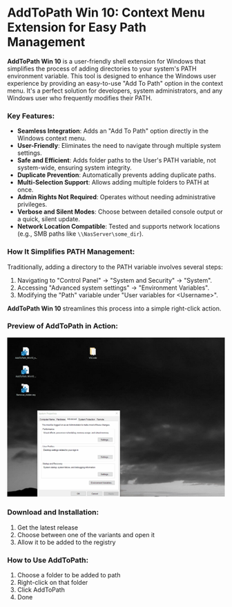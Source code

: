 # AddToPath Win 10: Context Menu Extension for Easy Path Management

**AddToPath Win 10** is a user-friendly shell extension for Windows that simplifies the process of adding directories to your system's PATH environment variable. This tool is designed to enhance the Windows user experience by providing an easy-to-use "Add To Path" option in the context menu. It's a perfect solution for developers, system administrators, and any Windows user who frequently modifies their PATH.

### Key Features:
- **Seamless Integration**: Adds an "Add To Path" option directly in the Windows context menu.
- **User-Friendly**: Eliminates the need to navigate through multiple system settings.
- **Safe and Efficient**: Adds folder paths to the User's PATH variable, not system-wide, ensuring system integrity.
- **Duplicate Prevention**: Automatically prevents adding duplicate paths.
- **Multi-Selection Support**: Allows adding multiple folders to PATH at once.
- **Admin Rights Not Required**: Operates without needing administrative privileges.
- **Verbose and Silent Modes**: Choose between detailed console output or a quick, silent update.
- **Network Location Compatible**: Tested and supports network locations (e.g., SMB paths like `\\NasServer\some_dir`).

### How It Simplifies PATH Management:
Traditionally, adding a directory to the PATH variable involves several steps:
1. Navigating to "Control Panel" -> "System and Security" -> "System".
2. Accessing "Advanced system settings" -> "Environment Variables".
3. Modifying the "Path" variable under "User variables for \<Username\>".

**AddToPath Win 10** streamlines this process into a simple right-click action.

### Preview of AddToPath in Action:
![Preview of AddToPath Win 10](Preview.gif)

### Download and Installation:
1. Get the latest release
2. Choose between one of the variants and open it
3. Allow it to be added to the registry

### How to Use AddToPath:
1. Choose a folder to be added to path
2. Right-click on that folder
3. Click AddToPath
4. Done

